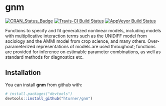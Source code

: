
<!-- README.md is generated from README.Rmd. Please edit that file -->
gnm
===

[![CRAN\_Status\_Badge](http://www.r-pkg.org/badges/version/gnm)](https://cran.r-project.org/package=gnm) [![Travis-CI Build Status](https://travis-ci.org/hturner/gnm.svg?branch=master)](https://travis-ci.org/hturner/gnm) [![AppVeyor Build Status](https://ci.appveyor.com/api/projects/status/github/hturner/gnm?branch=master&svg=true)](https://ci.appveyor.com/project/hturner/gnm)

Functions to specify and fit generalized nonlinear models, including models with multiplicative interaction terms such as the UNIDIFF model from sociology and the AMMI model from crop science, and many others. Over-parameterized representations of models are used throughout; functions are provided for inference on estimable parameter combinations, as well as standard methods for diagnostics etc.

Installation
------------

You can install **gnm** from github with:

``` r
# install.packages("devtools")
devtools::install_github("hturner/gnm")
```
